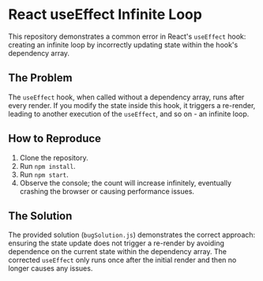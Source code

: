# React useEffect Infinite Loop
This repository demonstrates a common error in React's `useEffect` hook: creating an infinite loop by incorrectly updating state within the hook's dependency array.

## The Problem
The `useEffect` hook, when called without a dependency array, runs after every render.  If you modify the state inside this hook, it triggers a re-render, leading to another execution of the `useEffect`, and so on - an infinite loop.

## How to Reproduce
1. Clone the repository.
2. Run `npm install`.
3. Run `npm start`.
4. Observe the console; the count will increase infinitely, eventually crashing the browser or causing performance issues.

## The Solution
The provided solution (`bugSolution.js`) demonstrates the correct approach: ensuring the state update does not trigger a re-render by avoiding dependence on the current state within the dependency array. The corrected `useEffect` only runs once after the initial render and then no longer causes any issues.